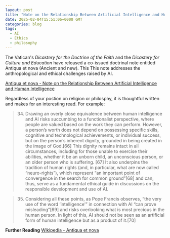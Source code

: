 ```yaml
---
layout: post
title: "Note on the Relationship Between Artificial Intelligence and Human Intelligence"
date: 2025-02-04T15:51:06+0000 GMT
categories: blog
tags:
  - AI
  - Ethics
  - philosophy
---
```


The Vatican's *Dicastery for the Doctrine of the Faith* and the *Dicastery for Culture and Education* have released a co-issued doctrinal note entitled Antiqua et nova (Ancient and new). This  This note addresses the anthropological and ethical challenges raised by AI.

[Antiqua et nova - Note on the Relationship Between Artificial Intelligence and Human Intelligence](https://www.vatican.va/roman_curia/congregations/cfaith/documents/rc_ddf_doc_20250128_antiqua-et-nova_en.html)

Regardless of your postion on religion or philosphy, it is thoughtful written and makes for an interesting read.  For example:

> 34. Drawing an overly close equivalence between human intelligence and AI risks succumbing to a functionalist perspective, where people are valued based on the work they can perform. However, a person’s worth does not depend on possessing specific skills, cognitive and technological achievements, or individual success, but on the person’s inherent dignity, grounded in being created in the image of God.[66] This dignity remains intact in all circumstances, including for those unable to exercise their abilities, whether it be an unborn child, an unconscious person, or an older person who is suffering. [67] It also underpins the tradition of human rights (and, in particular, what are now called “neuro-rights”), which represent “an important point of convergence in the search for common ground”[68] and can, thus, serve as a fundamental ethical guide in discussions on the responsible development and use of AI.

> 35. Considering all these points, as Pope Francis observes, “the very use of the word ‘intelligence’” in connection with AI “can prove misleading”[69] and risks overlooking what is most precious in the human person. In light of this, AI should not be seen as an artificial form of human intelligence but as a product of it.[70]


**Further Reading**
[Wikipedia - Antiqua et nova](https://en.wikipedia.org/wiki/Antiqua_et_nova)

 
